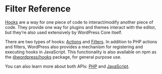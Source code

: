# Filter Reference

[Hooks](https://developer.wordpress.org/plugins/hooks/) are a way for one piece of code to interact/modify another piece of code. They provide one way for plugins and themes interact with the editor, but they’re also used extensively by WordPress Core itself.

There are two types of hooks: [Actions](https://developer.wordpress.org/plugins/hooks/actions/) and [Filters](https://developer.wordpress.org/plugins/hooks/filters/). In addition to PHP actions and filters, WordPress also provides a mechanism for registering and executing hooks in JavaScript. This functionality is also available on npm as the [@wordpress/hooks](https://www.npmjs.com/package/@wordpress/hooks) package, for general purpose use.

You can also learn more about both APIs: [PHP](https://codex.wordpress.org/Plugin_API/) and [JavaScript](https://developer.wordpress.org/block-editor/packages/packages-hooks/).
